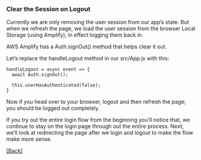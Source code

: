 ### **Clear the Session on Logout**
Currently we are only removing the user session from our app’s state. But when we refresh the page, we load the user session from the browser Local Storage (using Amplify), in effect logging them back in.

AWS Amplify has a Auth.signOut() method that helps clear it out.

Let’s replace the handleLogout method in our src/App.js with this:

```
handleLogout = async event => {
  await Auth.signOut();

  this.userHasAuthenticated(false);
}
```

Now if you head over to your browser, logout and then refresh the page; you should be logged out completely.

If you try out the entire login flow from the beginning you’ll notice that, we continue to stay on the login page through out the entire process. Next, we’ll look at redirecting the page after we login and logout to make the flow make more sense.


[[Back]](https://github.com/jspHansen/serverless-react-aws)
